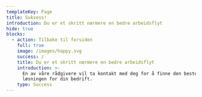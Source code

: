 ```yaml
---
templateKey: Page
title: Suksess!
introduction: Du er et skritt nærmere en bedre arbeidsflyt
hide: true
blocks:
  - action: Tilbake til forsiden
    full: true
    image: /images/happy.svg
    success: /
    title: Du er et skritt nærmere en bedre arbeidsflyt
    introduction: >-
      En av våre rådgivere vil ta kontakt med deg for å finne den beste
      løsningen for din bedrift.
    type: Success
---
```


